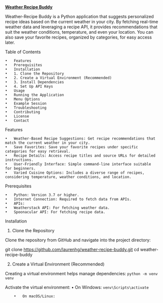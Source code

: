 <u>**Weather Recipe Buddy**</u>

Weather-Recipe Buddy is a Python application that suggests personalized recipe ideas based on the current weather in your city. By fetching real-time weather data and leveraging a recipe API, it provides recommendations that suit the weather conditions, temperature, and even your location. You can also save your favorite recipes, organized by categories, for easy access later.

Table of Contents

	•	Features
	•	Prerequisites
	•	Installation
	•	1. Clone the Repository
	•	2. Create a Virtual Environment (Recommended)
	•	3. Install Dependencies
	•	4. Set Up API Keys
	•	Usage
	•	Running the Application
	•	Menu Options
	•	Example Session
	•	Troubleshooting
	•	Contributing
	•	License
	•	Contact

Features

	•	Weather-Based Recipe Suggestions: Get recipe recommendations that match the current weather in your city.
	•	Save Favorites: Save your favorite recipes under specific categories for easy retrieval.
	•	Recipe Details: Access recipe titles and source URLs for detailed instructions.
	•	User-Friendly Interface: Simple command-line interface suitable for beginners.
	•	Varied Cuisine Options: Includes a diverse range of recipes, considering temperature, weather conditions, and location.

Prerequisites

	•	Python: Version 3.7 or higher.
	•	Internet Connection: Required to fetch data from APIs.
	•	APIs:
	•	Weatherstack API: For fetching weather data.
	•	Spoonacular API: For fetching recipe data.
Installation

1. Clone the Repository

Clone the repository from GitHub and navigate into the project directory:

git clone https://github.com/laurenhg/weather-recipe-buddy.git
cd weather-recipe-buddy

2. Create a Virtual Environment (Recommended)

Creating a virtual environment helps manage dependencies:
`python -m venv venv`

Activate the virtual environment:
	•	On Windows:
	`venv\Scripts\activate`

		•	On macOS/Linux: